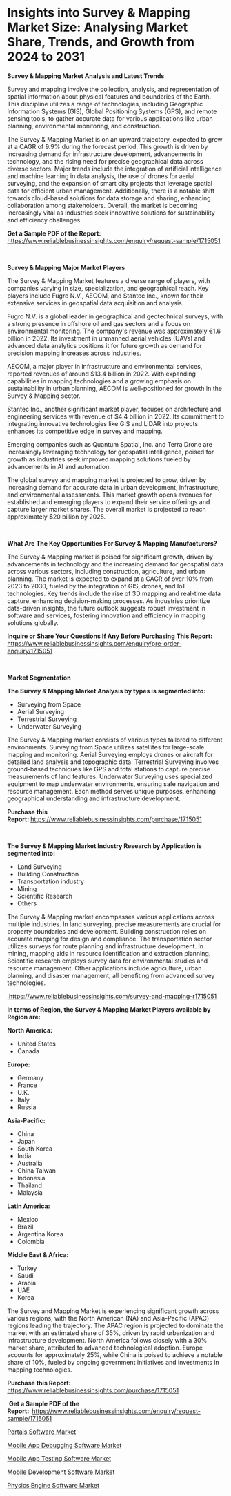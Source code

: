 <p><h1>Insights into Survey & Mapping Market Size: Analysing Market Share, Trends, and Growth from 2024 to 2031</h1></p><p><strong>Survey & Mapping Market Analysis and Latest Trends</strong></p>
<p><p>Survey and mapping involve the collection, analysis, and representation of spatial information about physical features and boundaries of the Earth. This discipline utilizes a range of technologies, including Geographic Information Systems (GIS), Global Positioning Systems (GPS), and remote sensing tools, to gather accurate data for various applications like urban planning, environmental monitoring, and construction.</p><p>The Survey & Mapping Market is on an upward trajectory, expected to grow at a CAGR of 9.9% during the forecast period. This growth is driven by increasing demand for infrastructure development, advancements in technology, and the rising need for precise geographical data across diverse sectors. Major trends include the integration of artificial intelligence and machine learning in data analysis, the use of drones for aerial surveying, and the expansion of smart city projects that leverage spatial data for efficient urban management. Additionally, there is a notable shift towards cloud-based solutions for data storage and sharing, enhancing collaboration among stakeholders. Overall, the market is becoming increasingly vital as industries seek innovative solutions for sustainability and efficiency challenges.</p></p>
<p><strong>Get a Sample PDF of the Report:&nbsp;</strong> <a href="https://www.reliablebusinessinsights.com/enquiry/request-sample/1715051?utm_campaign=1609&utm_medium=2&utm_source=Github&utm_content=ia&utm_term=23102024&utm_id=survey-mapping">https://www.reliablebusinessinsights.com/enquiry/request-sample/1715051</a></p>
<p>&nbsp;</p>
<p><strong>Survey & Mapping Major Market Players</strong></p>
<p><p>The Survey & Mapping Market features a diverse range of players, with companies varying in size, specialization, and geographical reach. Key players include Fugro N.V., AECOM, and Stantec Inc., known for their extensive services in geospatial data acquisition and analysis.</p><p>Fugro N.V. is a global leader in geographical and geotechnical surveys, with a strong presence in offshore oil and gas sectors and a focus on environmental monitoring. The company's revenue was approximately €1.6 billion in 2022. Its investment in unmanned aerial vehicles (UAVs) and advanced data analytics positions it for future growth as demand for precision mapping increases across industries.</p><p>AECOM, a major player in infrastructure and environmental services, reported revenues of around $13.4 billion in 2022. With expanding capabilities in mapping technologies and a growing emphasis on sustainability in urban planning, AECOM is well-positioned for growth in the Survey & Mapping sector.</p><p>Stantec Inc., another significant market player, focuses on architecture and engineering services with revenue of $4.4 billion in 2022. Its commitment to integrating innovative technologies like GIS and LiDAR into projects enhances its competitive edge in survey and mapping.</p><p>Emerging companies such as Quantum Spatial, Inc. and Terra Drone are increasingly leveraging technology for geospatial intelligence, poised for growth as industries seek improved mapping solutions fueled by advancements in AI and automation.</p><p>The global survey and mapping market is projected to grow, driven by increasing demand for accurate data in urban development, infrastructure, and environmental assessments. This market growth opens avenues for established and emerging players to expand their service offerings and capture larger market shares. The overall market is projected to reach approximately $20 billion by 2025.</p></p>
<p>&nbsp;</p>
<p><strong>What Are The Key Opportunities For Survey & Mapping Manufacturers?</strong></p>
<p><p>The Survey & Mapping market is poised for significant growth, driven by advancements in technology and the increasing demand for geospatial data across various sectors, including construction, agriculture, and urban planning. The market is expected to expand at a CAGR of over 10% from 2023 to 2030, fueled by the integration of GIS, drones, and IoT technologies. Key trends include the rise of 3D mapping and real-time data capture, enhancing decision-making processes. As industries prioritize data-driven insights, the future outlook suggests robust investment in software and services, fostering innovation and efficiency in mapping solutions globally.</p></p>
<p><strong>Inquire or Share Your Questions If Any Before Purchasing This Report:</strong> <a href="https://www.reliablebusinessinsights.com/enquiry/pre-order-enquiry/1715051?utm_campaign=1609&utm_medium=2&utm_source=Github&utm_content=ia&utm_term=23102024&utm_id=survey-mapping">https://www.reliablebusinessinsights.com/enquiry/pre-order-enquiry/1715051</a></p>
<p>&nbsp;</p>
<p><strong>Market Segmentation</strong></p>
<p><strong>The Survey & Mapping Market Analysis by types is segmented into:</strong></p>
<p><ul><li>Surveying from Space</li><li>Aerial Surveying</li><li>Terrestrial Surveying</li><li>Underwater Surveying</li></ul></p>
<p><p>The Survey & Mapping market consists of various types tailored to different environments. Surveying from Space utilizes satellites for large-scale mapping and monitoring. Aerial Surveying employs drones or aircraft for detailed land analysis and topographic data. Terrestrial Surveying involves ground-based techniques like GPS and total stations to capture precise measurements of land features. Underwater Surveying uses specialized equipment to map underwater environments, ensuring safe navigation and resource management. Each method serves unique purposes, enhancing geographical understanding and infrastructure development.</p></p>
<p><strong>Purchase this Report:&nbsp;</strong><a href="https://www.reliablebusinessinsights.com/purchase/1715051?utm_campaign=1609&utm_medium=2&utm_source=Github&utm_content=ia&utm_term=23102024&utm_id=survey-mapping">https://www.reliablebusinessinsights.com/purchase/1715051</a></p>
<p>&nbsp;</p>
<p><strong>The Survey & Mapping Market Industry Research by Application is segmented into:</strong></p>
<p><ul><li>Land Surveying</li><li>Building Construction</li><li>Transportation industry</li><li>Mining</li><li>Scientific Research</li><li>Others</li></ul></p>
<p><p>The Survey & Mapping market encompasses various applications across multiple industries. In land surveying, precise measurements are crucial for property boundaries and development. Building construction relies on accurate mapping for design and compliance. The transportation sector utilizes surveys for route planning and infrastructure development. In mining, mapping aids in resource identification and extraction planning. Scientific research employs survey data for environmental studies and resource management. Other applications include agriculture, urban planning, and disaster management, all benefiting from advanced survey technologies.</p></p>
<p><a href="https://www.reliablebusinessinsights.com/survey-and-mapping-r1715051?utm_campaign=1609&utm_medium=2&utm_source=Github&utm_content=ia&utm_term=23102024&utm_id=survey-mapping">&nbsp;https://www.reliablebusinessinsights.com/survey-and-mapping-r1715051</a></p>
<p><strong>In terms of Region, the Survey & Mapping Market Players available by Region are:</strong></p>
<p>
    <p> <strong> North America: </strong>
        <ul>
            <li>United States</li>
            <li>Canada</li>
        </ul>
        </p> 
    <p> <strong> Europe: </strong>
        <ul>
            <li>Germany</li>
            <li>France</li>
            <li>U.K.</li>
            <li>Italy</li>
            <li>Russia</li>
        </ul>
        </p> 
    <p> <strong> Asia-Pacific: </strong>
        <ul>
            <li>China</li>
            <li>Japan</li>
            <li>South Korea</li>
            <li>India</li>
            <li>Australia</li>
            <li>China Taiwan</li>
            <li>Indonesia</li>
            <li>Thailand</li>
            <li>Malaysia</li>
        </ul>
        </p> 
    <p> <strong> Latin America: </strong>
        <ul>
            <li>Mexico</li>
            <li>Brazil</li>
            <li>Argentina Korea</li>
            <li>Colombia</li>
        </ul>
        </p> 
    <p> <strong> Middle East & Africa: </strong>
        <ul>
            <li>Turkey</li>
            <li>Saudi</li>
            <li>Arabia</li>
            <li>UAE</li>
            <li>Korea</li>
        </ul>
    </p>
    </p>
<p><p>The Survey and Mapping Market is experiencing significant growth across various regions, with the North American (NA) and Asia-Pacific (APAC) regions leading the trajectory. The APAC region is projected to dominate the market with an estimated share of 35%, driven by rapid urbanization and infrastructure development. North America follows closely with a 30% market share, attributed to advanced technological adoption. Europe accounts for approximately 25%, while China is poised to achieve a notable share of 10%, fueled by ongoing government initiatives and investments in mapping technologies.</p></p>
<p><strong>Purchase this Report: </strong><a href="https://www.reliablebusinessinsights.com/purchase/1715051?utm_campaign=1609&utm_medium=2&utm_source=Github&utm_content=ia&utm_term=23102024&utm_id=survey-mapping">https://www.reliablebusinessinsights.com/purchase/1715051</a></p>
<p>&nbsp;<strong>Get a Sample PDF of the Report:&nbsp;&nbsp;</strong><a href="https://www.reliablebusinessinsights.com/enquiry/request-sample/1715051?utm_campaign=1609&utm_medium=2&utm_source=Github&utm_content=ia&utm_term=23102024&utm_id=survey-mapping">https://www.reliablebusinessinsights.com/enquiry/request-sample/1715051</a></p>
<p><strong></strong></p>
<p><p><a href="https://www.linkedin.com/pulse/global-portals-software-market-trends-insights-growth-opportunities-y85gc?utm_campaign=1609&utm_medium=2&utm_source=Github&utm_content=ia&utm_term=23102024&utm_id=survey-mapping">Portals Software Market</a></p><p><a href="https://www.linkedin.com/pulse/in-depth-mobile-app-debugging-software-market-review-size-share-qaaqc?utm_campaign=1609&utm_medium=2&utm_source=Github&utm_content=ia&utm_term=23102024&utm_id=survey-mapping">Mobile App Debugging Software Market</a></p><p><a href="https://www.linkedin.com/pulse/global-perspectives-mobile-app-testing-software-market-trends-awcvc?utm_campaign=1609&utm_medium=2&utm_source=Github&utm_content=ia&utm_term=23102024&utm_id=survey-mapping">Mobile App Testing Software Market</a></p><p><a href="https://www.linkedin.com/pulse/booming-mobile-development-software-market-sector-analysis-wpwdc?utm_campaign=1609&utm_medium=2&utm_source=Github&utm_content=ia&utm_term=23102024&utm_id=survey-mapping">Mobile Development Software Market</a></p><p><a href="https://www.linkedin.com/pulse/physics-engine-software-market-navigating-challenges-unlocking-ridvc?utm_campaign=1609&utm_medium=2&utm_source=Github&utm_content=ia&utm_term=23102024&utm_id=survey-mapping">Physics Engine Software Market</a></p></p>